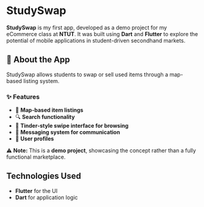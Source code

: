 # StudySwap

**StudySwap** is my first app, developed as a demo project for my eCommerce class at **NTUT**. It was built using **Dart** and **Flutter** to explore the potential of mobile applications in student-driven secondhand markets.

## 📌 About the App

StudySwap allows students to swap or sell used items through a map-based listing system.  

### ✨ Features  
- 📍 **Map-based item listings**  
- 🔍 **Search functionality**  
- 🔄 **Tinder-style swipe interface for browsing**  
- 💬 **Messaging system for communication**  
- 👤 **User profiles**  

⚠ **Note:** This is a **demo project**, showcasing the concept rather than a fully functional marketplace.  

##  Technologies Used  
-  **Flutter** for the UI  
-  **Dart** for application logic  
